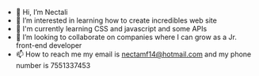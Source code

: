 - 👋 Hi, I’m Nectali 
- 👀 I’m interested in learning how to create incredibles web site
- 🌱 I'm currently learning CSS and javascript and some APIs
- 💞️ I’m looking to collaborate on companies where I can grow as a Jr. front-end developer
- 📫 How to reach me  my email is nectamf14@hotmail.com and my phone number is 7551337453

<!---
Necta-glitch/Necta-glitch is a ✨ special ✨ repository because its `README.md` (this file) appears on your GitHub profile.
You can click the Preview link to take a look at your changes.
--->
